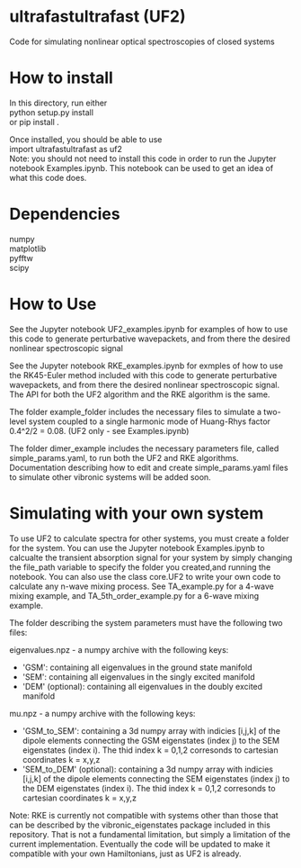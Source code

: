 # ultrafastultrafast (UF2)
Code for simulating nonlinear optical spectroscopies of closed systems

# How to install
In this directory, run either  
python setup.py install  
or
pip install .

Once installed, you should be able to use  
import ultrafastultrafast as uf2  
Note: you should not need to install this code in order to run the Jupyter
notebook Examples.ipynb. This notebook can be used to get an idea of what
this code does.

# Dependencies
numpy  
matplotlib  
pyfftw  
scipy

# How to Use
See the Jupyter notebook UF2_examples.ipynb for examples of how to use
this code to generate perturbative wavepackets, and from there
the desired nonlinear spectroscopic signal

See the Jupyter notebook RKE_examples.ipynb for exmples of how to use
the RK45-Euler method included with this code to generate
perturbative wavepackets, and from there the desired nonlinear
spectroscopic signal.  The API for both the UF2 algorithm and the
RKE algorithm is the same.

The folder example_folder includes the necessary files to simulate
a two-level system coupled to a single harmonic mode of Huang-Rhys
factor 0.4^2/2 = 0.08. (UF2 only - see Examples.ipynb)

The folder dimer_example includes the necessary parameters file,
called simple_params.yaml, to run both the UF2 and RKE algorithms.
Documentation describing how to edit and create simple_params.yaml
files to simulate other vibronic systems will be added soon.

# Simulating with your own system

To use UF2 to calculate spectra for other systems, you must create a
folder for the system.  You can use the Jupyter notebook Examples.ipynb
to calcualte the transient absorption signal for your system by simply
changing the file_path variable to specify the folder you created,and running
the notebook.  You can also use the class core.UF2 to write your own code to
calculate any n-wave mixing process.  See TA_example.py for a 4-wave mixing
example, and TA_5th_order_example.py for a 6-wave mixing example.

The folder describing the system parameters must have the following two files:

eigenvalues.npz - a numpy archive with the following keys:  
- 'GSM': containing all eigenvalues in the ground state manifold  
- 'SEM': containing all eigenvalues in the singly excited manifold  
- 'DEM' (optional): containing all eigenvalues in the doubly excited manifold  

mu.npz - a numpy archive with the following keys:  
- 'GSM_to_SEM': containing a 3d numpy array with indicies [i,j,k] of the dipole elements
connecting the GSM eigenstates (index j) to the SEM eigenstates (index i). The thid index
k = 0,1,2 corresonds to cartesian coordinates k = x,y,z
- 'SEM_to_DEM' (optional): containing a 3d numpy array with indicies [i,j,k] of the dipole elements
connecting the SEM eigenstates (index j) to the DEM eigenstates (index i). The thid index
k = 0,1,2 corresonds to cartesian coordinates k = x,y,z

Note: RKE is currently not compatible with systems other than those that can
be described by the vibronic_eigenstates package included in this
repository. That is not a fundamental limitation, but simply a limitation of
the current implementation.  Eventually the code will be updated to make it
compatible with your own Hamiltonians, just as UF2 is already.

